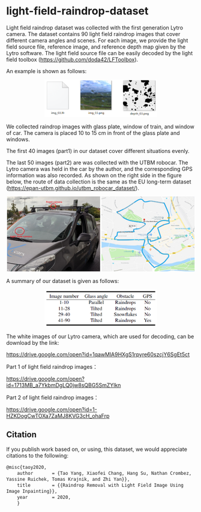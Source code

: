 # light-field-raindrop-dataset

Light field raindrop dataset was collected with the first generation Lytro camera.
The dataset contains 90 light field raindrop images that cover different camera angles and scenes.
For each image, we provide the light field source file, reference image, and reference depth map given by the Lytro software.
The light field source file can be easily decoded by the light field toolbox (https://github.com/doda42/LFToolbox).

An example is shown as follows:

<div align=center><img src="https://github.com/cavayangtao/light-field-raindrop-dataset/blob/master/example.png" width="300" height="100"/></div>

We collected raindrop images with glass plate, window of train, and window of car.
The camera is placed 10 to 15 cm in front of the glass plate and windows.

The first 40 images (part1) in our dataset cover different situations evenly.

The last 50 images (part2) are was collected with the UTBM robocar. The Lytro camera was held in the car by the author, and the corresponding GPS information was also recorded. As shown on the right side in the figure below, the route of data collection is the same as the 
EU long-term dataset (https://epan-utbm.github.io/utbm_robocar_dataset/).

<div align=center><img src="https://github.com/cavayangtao/light-field-raindrop-dataset/blob/master/fig13.jpg" width="500" height="200"/></div>

A summary of our dataset is given as follows:

<div align=center><img src="https://github.com/cavayangtao/light-field-raindrop-dataset/blob/master/overview.png" width="300" height="100"/></div>

The white images of our Lytro camera, which are used for decoding, can be download by the link:

https://drive.google.com/open?id=1qawMlA9HXgS1rpyre60szcjY6SgEt5ct

Part 1 of light field raindrop images：

https://drive.google.com/open?id=1713MB_a7YkbmDgLQ0jw8sQBG5SmZYlkn

Part 2 of light field raindrop images：

https://drive.google.com/open?id=1-HZKDogCwTOXa7ZaMJ8KVG3cH_ohaFrp

## Citation
If you publish work based on, or using, this dataset, we would appreciate citations to the following:

    @misc{taoy2020,
        author       = {Tao Yang, Xiaofei Chang, Hang Su, Nathan Crombez, Yassine Ruichek, Tomas Krajnik, and Zhi Yan}},
        title        = {{Raindrop Removal with Light Field Image Using Image Inpainting}},
        year         = 2020,
        }


